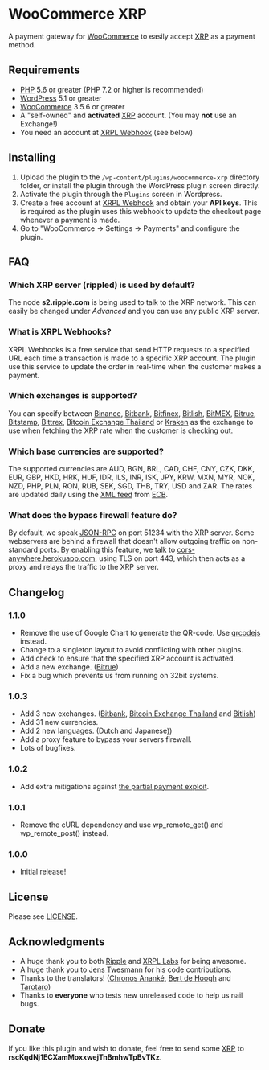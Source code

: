 # WooCommerce XRP

A payment gateway for [WooCommerce](https://woocommerce.com/) to easily accept [XRP](https://ripple.com/xrp) as a payment method.

## Requirements

* [PHP](https://php.net) 5.6 or greater (PHP 7.2 or higher is recommended)
* [WordPress](https://wordpress.org/) 5.1 or greater
* [WooCommerce](https://woocommerce.com/) 3.5.6 or greater
* A "self-owned" and **activated** [XRP](https://ripple.com/xrp) account. (You may **not** use an Exchange!)
* You need an account at [XRPL Webhook](https://webhook.xrpayments.co) (see below)

## Installing

1. Upload the plugin to the `/wp-content/plugins/woocommerce-xrp` directory folder, or install the plugin through the WordPress plugin screen directly.
1. Activate the plugin through the `Plugins` screen in Wordpress.
1. Create a free account at [XRPL Webhook](https://webhook.xrpayments.co) and obtain your **API keys**. This is required as the plugin uses this webhook to update the checkout page whenever a payment is made.
1. Go to "WooCommerce -> Settings -> Payments" and configure the plugin.

## FAQ ##

### Which XRP server (rippled) is used by default?

The node **s2.ripple.com** is being used to talk to the XRP network. This can easily be changed under *Advanced* and you can use any public XRP server.

### What is XRPL Webhooks?

XRPL Webhooks is a free service that send HTTP requests to a specified URL each time a transaction is made to a specific XRP account. The plugin use this service to update the order in real-time when the customer makes a payment.

### Which exchanges is supported?

You can specify between [Binance](https://www.binance.com/), [Bitbank](https://bitbank.cc/), [Bitfinex](https://www.bitfinex.com/), [Bitlish](https://bitlish.com/), [BitMEX](https://www.bitmex.com/), [Bitrue](https://www.bitrue.com/), [Bitstamp](https://www.bitstamp.net/), [Bittrex](https://www.bittrex.com), [Bitcoin Exchange Thailand](https://bx.in.th/) or [Kraken](https://www.kraken.com/) as the exchange to use when fetching the XRP rate when the customer is checking out.

### Which base currencies are supported?

The supported currencies are AUD, BGN, BRL, CAD, CHF, CNY, CZK, DKK, EUR, GBP, HKD, HRK, HUF, IDR, ILS, INR, ISK, JPY, KRW, MXN, MYR, NOK, NZD, PHP, PLN, RON, RUB, SEK, SGD, THB, TRY, USD and ZAR. The rates are updated daily using the [XML feed](https://www.ecb.europa.eu/stats/eurofxref/eurofxref-daily.xml) from [ECB](https://www.ecb.europa.eu).

### What does the bypass firewall feature do?

By default, we speak [JSON-RPC](https://en.wikipedia.org/wiki/JSON#JSON-RPC) on port 51234 with the XRP server. Some webservers are behind a firewall that doesn't allow outgoing traffic on non-standard ports. By enabling this feature, we talk to [cors-anywhere.herokuapp.com](https://cors-anywhere.herokuapp.com/), using TLS on port 443, which then acts as a proxy and relays the traffic to the XRP server.

## Changelog

### 1.1.0
* Remove the use of Google Chart to generate the QR-code. Use [qrcodejs](https://github.com/davidshimjs/qrcodejs) instead.
* Change to a singleton layout to avoid conflicting with other plugins.
* Add check to ensure that the specified XRP account is activated.
* Add a new exchange. ([Bitrue](https://www.bitrue.com/))
* Fix a bug which prevents us from running on 32bit systems.

### 1.0.3
* Add 3 new exchanges. ([Bitbank](https://bitbank.cc/), [Bitcoin Exchange Thailand](https://bx.in.th/) and [Bitlish](https://bitlish.com/))
* Add 31 new currencies.
* Add 2 new languages. (Dutch and Japanese))
* Add a proxy feature to bypass your servers firewall.
* Lots of bugfixes.


### 1.0.2
* Add extra mitigations against [the partial payment exploit](https://developers.ripple.com/partial-payments.html#partial-payments-exploit).

### 1.0.1
* Remove the cURL dependency and use wp_remote_get() and wp_remote_post() instead.

### 1.0.0
* Initial release!

## License

Please see [LICENSE](https://github.com/empatogen/woocommerce-xrp/blob/master/LICENSE).

## Acknowledgments

* A huge thank you to both [Ripple](https://ripple.com/) and [XRPL Labs](https://xrpl-labs.com/) for being awesome.
* A huge thank you to [Jens Twesmann](https://twitter.com/jtwesmann) for his code contributions.
* Thanks to the translators! ([Chronos Ananké](https://twitter.com/AnankeChronos), [Bert de Hoogh](https://twitter.com/BertdeHoogh1) and [Tarotaro](https://twitter.com/tarotaro080808))
* Thanks to **everyone** who tests new unreleased code to help us nail bugs.

## Donate

If you like this plugin and wish to donate, feel free to send some [XRP](https://ripple.com/xrp) to **rscKqdNj1ECXamMoxxwejTnBmhwTpBvTKz**.
